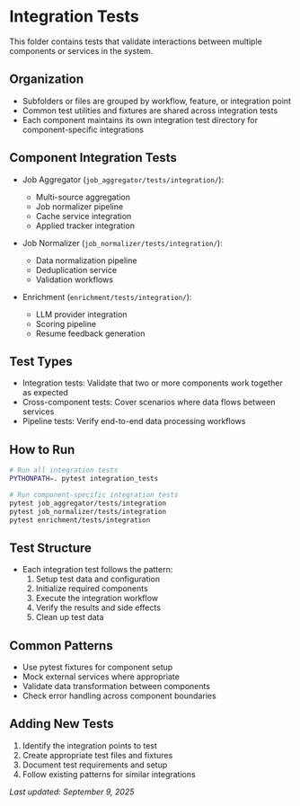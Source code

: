 # Integration Tests

This folder contains tests that validate interactions between multiple components or services in the system.

## Organization
- Subfolders or files are grouped by workflow, feature, or integration point
- Common test utilities and fixtures are shared across integration tests
- Each component maintains its own integration test directory for component-specific integrations

## Component Integration Tests
- Job Aggregator (`job_aggregator/tests/integration/`):
  - Multi-source aggregation
  - Job normalizer pipeline
  - Cache service integration
  - Applied tracker integration

- Job Normalizer (`job_normalizer/tests/integration/`):
  - Data normalization pipeline
  - Deduplication service
  - Validation workflows

- Enrichment (`enrichment/tests/integration/`):
  - LLM provider integration
  - Scoring pipeline
  - Resume feedback generation

## Test Types
- Integration tests: Validate that two or more components work together as expected
- Cross-component tests: Cover scenarios where data flows between services
- Pipeline tests: Verify end-to-end data processing workflows

## How to Run
```bash
# Run all integration tests
PYTHONPATH=. pytest integration_tests

# Run component-specific integration tests
pytest job_aggregator/tests/integration
pytest job_normalizer/tests/integration
pytest enrichment/tests/integration
```

## Test Structure
- Each integration test follows the pattern:
  1. Setup test data and configuration
  2. Initialize required components
  3. Execute the integration workflow
  4. Verify the results and side effects
  5. Clean up test data

## Common Patterns
- Use pytest fixtures for component setup
- Mock external services where appropriate
- Validate data transformation between components
- Check error handling across component boundaries

## Adding New Tests
1. Identify the integration points to test
2. Create appropriate test files and fixtures
3. Document test requirements and setup
4. Follow existing patterns for similar integrations

_Last updated: September 9, 2025_
